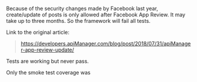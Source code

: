 Because of the security changes made by Facebook last year, create/update of posts is only allowed after Facebook App Review. 
It may take up to three months. So the framework will fail all tests.

Link to the original article:
> https://developers.apiManager.com/blog/post/2018/07/31/apiManager-app-review-update/

Tests are working but never pass.

Only the smoke test coverage was 
